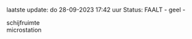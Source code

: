 laatste update: 
do 28-09-2023 17:42   uur 
Status: FAALT - geel - 
<div class="service Y">schijfruimte</div><div class="service Y">microstation</div>